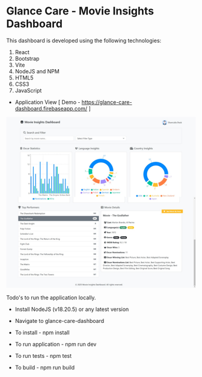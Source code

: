 # Glance Care - Movie Insights Dashboard

This dashboard is developed using the following technologies:

1. React
2. Bootstrap
3. Vite
4. NodeJS and NPM
5. HTML5
6. CSS3
7. JavaScript

- Application View [ Demo - https://glance-care-dashboard.firebaseapp.com/ ]

![Image Description](https://github.com/samiullahfx/glance-care-dashboard/blob/main/src/assets/movie-insigths.dashboard.png)

Todo's to run the application locally.

 - Install NodeJS (v18.20.5) or any latest version

 - Navigate to glance-care-dashboard 

 - To install - npm install

- To run application - npm run dev

- To run tests - npm test

- To build - npm run build 